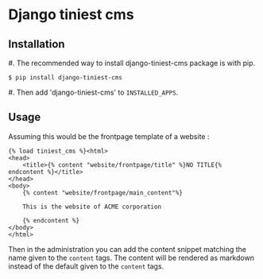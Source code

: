 Django tiniest cms
==================

Installation
------------

#. The recommended way to install django-tiniest-cms package is with pip.

    $ pip install django-tiniest-cms

#. Then add 'django-tiniest-cms' to `INSTALLED_APPS`.

Usage
-----

Assuming this would be the frontpage template of a website :

    {% load tiniest_cms %}<html>
    <head>
        <title>{% content "website/frontpage/title" %}NO TITLE{% endcontent %}</title>
    </head>
    <body>
        {% content "website/frontpage/main_content"%}

        This is the website of ACME corporation

        {% endcontent %}
    </body>
    </html>

Then in the administration you can add the content snippet matching the name
given to the `content` tags. The content will be rendered as markdown instead
of the default given to the `content` tags.
